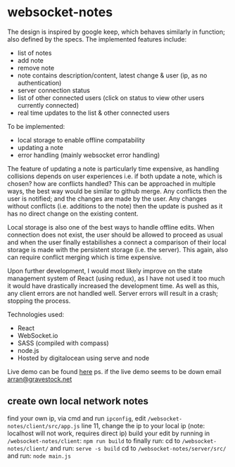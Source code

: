 # websocket-notes

The design is inspired by google keep, which behaves similarly in function; also defined by the specs. The implemented features include:
- list of notes
- add note
- remove note
- note contains description/content, latest change & user (ip, as no authentication)
- server connection status
- list of other connected users (click on status to view other users currently connected)
- real time updates to the list & other connected users

To be implemented:
- local storage to enable offline compatability
- updating a note
- error handling (mainly websocket error handling)

The feature of updating a note is particularly time expensive, as handling collisions depends on user experiences i.e. if both update a note, which is chosen? how are conflicts handled? This can be approached in multiple ways, the best way would be similar to github merge. Any conflicts then the user is notified; and the changes are made by the user. Any changes without conflicts (i.e. additions to the note) then the update is pushed as it has no direct change on the existing content.

Local storage is also one of the best ways to handle offline edits. When connection does not exist, the user should be allowed to proceed as usual and when the user finally estabilishes a connect a comparison of their local storage is made with the persistent storage (i.e. the server). This again, also can require conflict merging which is time expensive.

Upon further development, I would most likely improve on the state management system of React (using redux), as I have not used it too much it would have drastically increased the development time. As well as this, any client errors are not handled well. Server errors will result in a crash; stopping the process.

Technologies used:
- React
- WebSocket.io
- SASS (compiled with compass)
- node.js
- Hosted by digitalocean using serve and node

Live demo can be found [here](http://209.97.180.214:5000/)
ps. if the live demo seems to be down email arran@gravestock.net

## create own local network notes
find your own ip, via cmd and run `ipconfig`, edit `/websocket-notes/client/src/app.js` line 11, change the ip to your local ip (note: localhost will not work, requires direct ip)
build your edit by running in `/websocket-notes/client`:
`npm run build`
to finally run:
cd to `/websocket-notes/client/` and run:
`serve -s build`
cd to `/websocket-notes/server/src/` and run:
`node main.js`

